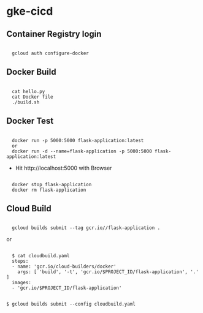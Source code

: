 # gke-cicd

## Container Registry login

<code>
  gcloud auth configure-docker
</code>

## Docker Build

<code>
  cat hello.py
  cat Docker file
  ./build.sh
</code>

## Docker Test

<code>
  docker run -p 5000:5000 flask-application:latest 
  or
  docker run -d --name=flask-application -p 5000:5000 flask-application:latest
</code>

  * Hit http://localhost:5000 with Browser

<code>
  docker stop flask-application
  docker rm flask-application
</code>

## Cloud Build

<code>
  gcloud builds submit --tag gcr.io/<project-id>/flask-application .
</code>

or

<code>
  $ cat cloudbuild.yaml
  steps:
  - name: 'gcr.io/cloud-builders/docker'
    args: [ 'build', '-t', 'gcr.io/$PROJECT_ID/flask-application', '.' ]
  images:
  - 'gcr.io/$PROJECT_ID/flask-application'

  $ gcloud builds submit --config cloudbuild.yaml
</code>

